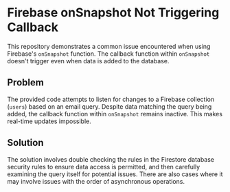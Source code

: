 # Firebase onSnapshot Not Triggering Callback

This repository demonstrates a common issue encountered when using Firebase's `onSnapshot` function.  The callback function within `onSnapshot` doesn't trigger even when data is added to the database.

## Problem

The provided code attempts to listen for changes to a Firebase collection (`users`) based on an email query.  Despite data matching the query being added, the callback function within `onSnapshot` remains inactive.  This makes real-time updates impossible.

## Solution

The solution involves double checking the rules in the Firestore database security rules to ensure data access is permitted, and then carefully examining the query itself for potential issues. There are also cases where it may involve issues with the order of asynchronous operations.